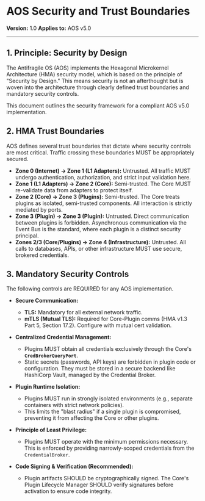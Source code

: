 # AOS Security and Trust Boundaries

**Version:** 1.0
**Applies to:** AOS v5.0

---

## 1. Principle: Security by Design

The Antifragile OS (AOS) implements the Hexagonal Microkernel Architecture (HMA) security model, which is based on the principle of "Security by Design." This means security is not an afterthought but is woven into the architecture through clearly defined trust boundaries and mandatory security controls.

This document outlines the security framework for a compliant AOS v5.0 implementation.

## 2. HMA Trust Boundaries

AOS defines several trust boundaries that dictate where security controls are most critical. Traffic crossing these boundaries MUST be appropriately secured.

*   **Zone 0 (Internet) -> Zone 1 (L1 Adapters):** Untrusted. All traffic MUST undergo authentication, authorization, and strict input validation here.
*   **Zone 1 (L1 Adapters) -> Zone 2 (Core):** Semi-trusted. The Core MUST re-validate data from adapters to protect itself.
*   **Zone 2 (Core) -> Zone 3 (Plugins):** Semi-trusted. The Core treats plugins as isolated, semi-trusted components. All interaction is strictly mediated by ports.
*   **Zone 3 (Plugin) -> Zone 3 (Plugin):** Untrusted. Direct communication between plugins is forbidden. Asynchronous communication via the Event Bus is the standard, where each plugin is a distinct security principal.
*   **Zones 2/3 (Core/Plugins) -> Zone 4 (Infrastructure):** Untrusted. All calls to databases, APIs, or other infrastructure MUST use secure, brokered credentials.

## 3. Mandatory Security Controls

The following controls are REQUIRED for any AOS implementation.

*   **Secure Communication:**
    *   **TLS:** Mandatory for all external network traffic.
    *   **mTLS (Mutual TLS):** Required for Core-Plugin comms (HMA v1.3 Part 5, Section 17.2). Configure with mutual cert validation.

*   **Centralized Credential Management:**
    *   Plugins MUST obtain all credentials exclusively through the Core's **`CredBrokerQueryPort`**.
    *   Static secrets (passwords, API keys) are forbidden in plugin code or configuration. They must be stored in a secure backend like HashiCorp Vault, managed by the Credential Broker.

*   **Plugin Runtime Isolation:**
    *   Plugins MUST run in strongly isolated environments (e.g., separate containers with strict network policies).
    *   This limits the "blast radius" if a single plugin is compromised, preventing it from affecting the Core or other plugins.

*   **Principle of Least Privilege:**
    *   Plugins MUST operate with the minimum permissions necessary. This is enforced by providing narrowly-scoped credentials from the `CredentialBroker`.

*   **Code Signing & Verification (Recommended):**
    *   Plugin artifacts SHOULD be cryptographically signed. The Core's Plugin Lifecycle Manager SHOULD verify signatures before activation to ensure code integrity. 
